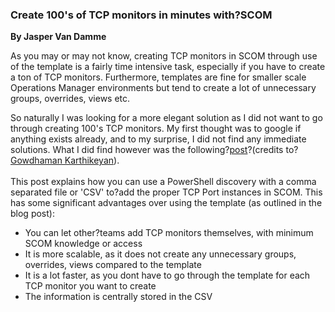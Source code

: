 ### **Create 100's of TCP monitors in minutes with?SCOM**

**By Jasper Van Damme**

As you may or may not know, creating TCP monitors in SCOM through use of the template is a fairly time intensive task, especially if you have to create a ton of TCP monitors. Furthermore, templates are fine for smaller scale Operations Manager environments but tend to create a lot of unnecessary groups, overrides, views etc.

So naturally I was looking for a more elegant solution as I did not want to go through creating 100's TCP monitors. My first thought was to google if anything exists already, and to my surprise, I did not find any immediate solutions. What I did find however was the following?[post](https://blogs.technet.microsoft.com/meamcs/2015/12/01/scom-advanced-authoring-powershell-discovery-from-csv-file-explained-using-tcp-port-monitoring-scenario/)?(credits to?[Gowdhaman Karthikeyan](https://social.technet.microsoft.com/profile/Gowdhaman+Karthikeyan)).[\
](https://blogs.technet.microsoft.com/meamcs/2015/12/01/scom-advanced-authoring-powershell-discovery-from-csv-file-explained-using-tcp-port-monitoring-scenario/)\
This post explains how you can use a PowerShell discovery with a comma separated file or 'CSV' to?add the proper TCP Port instances in SCOM. This has some significant advantages over using the template (as outlined in the blog post):

-   You can let other?teams add TCP monitors themselves, with minimum SCOM knowledge or access
-   It is more scalable, as it does not create any unnecessary groups, overrides, views compared to the template
-   It is a lot faster, as you dont have to go through the template for each TCP monitor you want to create
-   The information is centrally stored in the CSV
